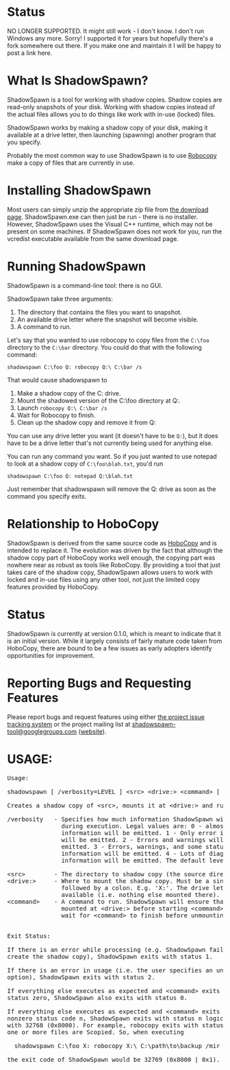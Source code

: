 # Status

NO LONGER SUPPORTED. It might still work - I don't know. I don't run Windows any more. Sorry! I supported it for years but hopefully there's a fork somewhere out there. If you make one and maintain it I will be happy to post a link here. 

# What Is ShadowSpawn? 

ShadowSpawn is a tool for working with shadow copies. Shadow copies
are read-only snapshots of your disk. Working with shadow copies
instead of the actual files allows you to do things like work with
in-use (locked) files. 

ShadowSpawn works by making a shadow copy of your disk, making it
available at a drive letter, then launching (spawning) another
program that you specify.

Probably the most common way to use ShadowSpawn is to use
[Robocopy](http://en.wikipedia.org/wiki/Robocopy) make a copy of files
that are currently in use.
   
# Installing ShadowSpawn

Most users can simply unzip the appropriate zip file from
[the download page](https://github.com/candera/shadowspawn/downloads).
ShadowSpawn.exe can then just be run - there is no installer.
However, ShadowSpawn uses the Visual C++  runtime, which may not be
present on some machines. If ShadowSpawn does not work for you, run the
vcredist executable available from the same download page.

# Running ShadowSpawn

ShadowSpawn is a command-line tool: there is no GUI.

ShadowSpawn take three arguments: 

1. The directory that contains the files you want to snapshot. 
1. An available drive letter where the snapshot will become visible. 
1. A command to run. 

Let's say that you wanted to use robocopy to copy files from the
`C:\foo` directory to the `C:\bar` directory. You could do that with
the following command: 

    shadowspawn C:\foo Q: robocopy Q:\ C:\bar /s
    
That would cause shadowspawn to 

1. Make a shadow copy of the C: drive. 
1. Mount the shadowed version of the C:\foo directory at Q:.
1. Launch `robocopy Q:\ C:\bar /s`
1. Wait for Robocopy to finish. 
1. Clean up the shadow copy and remove it from Q:

You can use any drive letter you want (it doesn't have to be `Q:`),
but it does have to be a drive letter that's not currently being used
for anything else.

You can run any command you want. So if you just wanted to use notepad
to look at a shadow copy of `C:\foo\blah.txt`, you'd run

    shadowspawn C:\foo Q: notepad Q:\blah.txt
    
Just remember that shadowspawn will remove the Q: drive as soon as the
command you specify exits. 

# Relationship to HoboCopy

ShadowSpawn is derived from the same source code as
[HoboCopy](https://github.com/candera/hobocopy) and is intended to
replace it. The evolution was driven by the fact that although the
shadow copy part of HoboCopy works well enough, the copying part was
nowhere near as robust as tools like RoboCopy. By providing a tool
that just takes care of the shadow copy, ShadowSpawn allows users to
work with locked and in-use files using any other tool, not just the
limited copy features provided by HoboCopy.

# Status

ShadowSpawn is currently at version 0.1.0, which is meant to indicate
that it is an initial version. While it largely consists of fairly
mature code taken from HoboCopy, there are bound to be a few issues as
early adopters identify opportunities for improvement. 

# Reporting Bugs and Requesting Features

Please report bugs and request features using either
[the project issue tracking system](https://github.com/candera/shadowspawn/issues)
or the project mailing list at shadowspawn-tool@googlegroups.com
([website](http://groups.google.com/group/shadowspawn-tool)). 
   
# USAGE: 

<pre>
Usage:

shadowspawn [ /verbosity=LEVEL ] &lt;src> &lt;drive:> &lt;command> [ &lt;arg> ... ]

Creates a shadow copy of &lt;src>, mounts it at &lt;drive:> and runs &lt;command>.

/verbosity   - Specifies how much information ShadowSpawn will emit
               during execution. Legal values are: 0 - almost no
               information will be emitted. 1 - Only error information
               will be emitted. 2 - Errors and warnings will be
               emitted. 3 - Errors, warnings, and some status
               information will be emitted. 4 - Lots of diagnostic
               information will be emitted. The default level is 2.

&lt;src>        - The directory to shadow copy (the source directory).
&lt;drive:>     - Where to mount the shadow copy. Must be a single letter
               followed by a colon. E.g. 'X:'. The drive letter must be
               available (i.e. nothing else mounted there).
&lt;command>    - A command to run. ShadowSpawn will ensure that &lt;src> is
               mounted at &lt;drive:> before starting &lt;command>, and will
               wait for &lt;command> to finish before unmounting &lt;drive:>


Exit Status:

If there is an error while processing (e.g. ShadowSpawn fails to
create the shadow copy), ShadowSpawn exits with status 1.

If there is an error in usage (i.e. the user specifies an unknown
option), ShadowSpawn exits with status 2.

If everything else executes as expected and &lt;command> exits with
status zero, ShadowSpawn also exits with status 0.

If everything else executes as expected and &lt;command> exits with a
nonzero status code n, ShadowSpawn exits with status n logically OR'ed
with 32768 (0x8000). For example, robocopy exits with status 1 when
one or more files are Scopied. So, when executing

  shadowspawn C:\foo X: robocopy X:\ C:\path\to\backup /mir

the exit code of ShadowSpawn would be 32769 (0x8000 | 0x1).
</pre>
